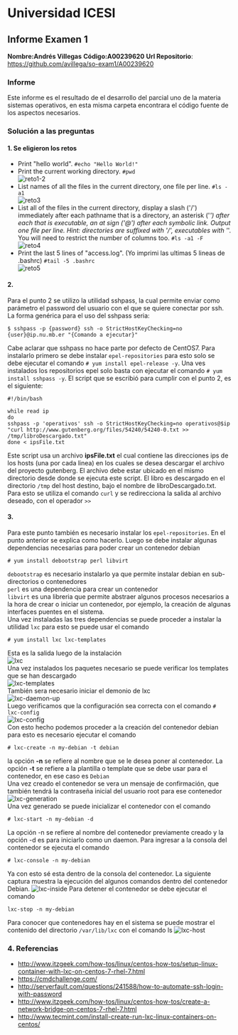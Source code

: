 # Universidad ICESI
## Informe Examen 1
**Nombre:Andrés Villegas**
**Código:A00239620**
**Url Repositorio**: https://github.com/avillega/so-exam1/A00239620

### Informe
Este informe es el resultado de el desarrollo del parcial uno de la materia sistemas operativos, en esta misma carpeta encontrara el código fuente de los aspectos necesarios.

### Solución a las preguntas
#### 1. Se eligieron los retos
* Print "hello world". `#echo "Hello World!"`
* Print the current working directory. `#pwd`  
![reto1-2](reto1-2.png "reto 1 y 2")
* List names of all the files in the current directory, one file per line. `#ls -a1`  
![reto3](reto3.png "reto 3")
* List all of the files in the current directory, display a slash ('/') immediately after each pathname that is a directory, an asterisk ('*') after each that is executable, an at sign ('@') after each symbolic link. Output one file per line. Hint: directories are suffixed with '/', executables with '*'. You will need to restrict the number of columns too. `#ls -a1 -F`  
![reto4](reto4.png "reto 4")
* Print the last 5 lines of "access.log". (Yo imprimi las ultimas 5 lineas de .bashrc) `#tail -5 .bashrc`  
![reto5](reto5.png "reto 5")

#### 2.
Para el punto 2 se utilizo la utilidad sshpass, la cual permite enviar como parámetro el password del usuario con el que se quiere conectar por ssh. La forma genérica para el uso del sshpass seria:
```
$ sshpass -p {password} ssh -o StrictHostKeyChecking=no {user}@ip.nu.mb.er "{Comando a ejecutar}"
```

Cabe aclarar que sshpass no hace parte por defecto de CentOS7. Para instalarlo primero se debe instalar `epel-repositories` para esto solo se debe ejecutar el comando `# yum install epel-release -y`. Una ves instalados los repositorios epel solo basta con ejecutar el comando `# yum install sshpass -y`.
El script que se escribió para cumplir con el punto 2, es el siguiente:
```
#!/bin/bash

while read ip
do
sshpass -p 'operativos' ssh -o StrictHostKeyChecking=no operativos@$ip "curl http://www.gutenberg.org/files/54240/54240-0.txt >> /tmp/libroDescargado.txt"
done < ipsFile.txt
```
Este script usa un archivo **ipsFile.txt** el cual contiene las direcciones ips de los hosts (una por cada linea) en los cuales se desea descargar el archivo del proyecto gutenberg. El archivo debe estar ubicado en el mismo directorio desde donde se ejecuta este script. El libro es descargado en el directorio `/tmp` del host destino, bajo el nombre de libroDescargado.txt. Para esto se utiliza el comando `curl` y se redirecciona la salida al archivo deseado, con el operador `>>`

#### 3.
Para este punto también es necesario instalar los `epel-repositories`. En el punto anterior se explica como hacerlo.
Luego se debe instalar algunas dependencias necesarias para poder crear un contenedor debian
```
# yum install debootstrap perl libvirt
```
`debootstrap` es necesario instalarlo ya que permite instalar debian en sub-directorios o contenedores  
`perl` es una dependencia para crear un contenedor  
`libvirt` es una libreria que permite abstraer algunos procesos necesarios a la hora de crear o iniciar un contenedor, por ejemplo, la creación de algunas interfaces puentes en el sistema.  
Una vez instaladas las tres dependencias se puede proceder a instalar la utilidad `lxc` para esto se puede usar el comando
``` 
# yum install lxc lxc-templates
```
Esta es la salida luego de la instalación  
![lxc](installing-lxc.PNG "Instalación lxc")  
Una vez instalados los paquetes necesario se puede verificar los templates que se han descargado  
![lxc-templates](lxc-templates.PNG "lxc templates")  
También sera necesario iniciar el demonio de lxc  
![lxc-daemon-up](lxc-daemon-up.PNG "lxc daemon up")  
Luego verificamos que la configuración sea correcta con el comando `# lxc-config`  
![lxc-config](lxc-config.PNG "config")  
Con esto hecho podemos proceder a la creación del contenedor debian para esto es necesario ejecutar el comando
```
# lxc-create -n my-debian -t debian
```
la opción **-n** se refiere al nombre que se le desea poner al contenedor. La opción **-t** se refiere a la plantilla o template que se debe usar para el contenedor, en ese caso es `Debian`  
Una vez creado el contenedor se vera un mensaje de confirmación, que también tendrá la contraseña inicial del usuario root para ese contenedor    
![lxc-generation](generation-complete.png "generation")  
Una vez generado se puede inicializar el contenedor con el comando
```
# lxc-start -n my-debian -d
```
La opción -n se refiere al nombre del contenedor previamente creado y la opción -d es para iniciarlo como un daemon.
Para ingresar a la consola del contenedor se ejecuta el comando
```
# lxc-console -n my-debian

```
Ya con esto sé esta dentro de la consola del contenedor. La siguiente captura muestra la ejecución del algunos comandos dentro del contenedor Debian.
![lxc-inside](inside-container.PNG "inside")
Para detener el contenedor se debe ejecutar el comando
```
lxc-stop -n my-debian
```
Para conocer que contenedores hay en el sistema se puede mostrar el contenido del directorio `/var/lib/lxc` con el comando ls
![lxc-host](debian-container-on-host.PNG "host")

### 4. Referencias
- http://www.itzgeek.com/how-tos/linux/centos-how-tos/setup-linux-container-with-lxc-on-centos-7-rhel-7.html
- https://cmdchallenge.com/
- http://serverfault.com/questions/241588/how-to-automate-ssh-login-with-password
- http://www.itzgeek.com/how-tos/linux/centos-how-tos/create-a-network-bridge-on-centos-7-rhel-7.html
- http://www.tecmint.com/install-create-run-lxc-linux-containers-on-centos/
